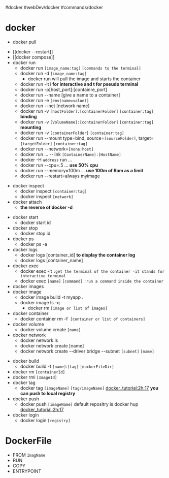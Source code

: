 #docker #webDev/docker #commands/docker
# docker
* docker pull
- [[docker --restart]]
- [[docker compose]]
- docker run
	- docker run `[image_name:tag]` `[commands to the terminal]`
	- docker run -d `[image_name:tag]`
		- docker run will pull the image and starts the container
	- docker run -it **i for interactive and t for pseudo terminal**
	* docker run -p\[host_port\]:\[containre_port\]
	* docker run --name \[give a name to a container\]
	* docker run -e `[env(name=value)]`
	* docker run --net \[network name\]
	* docker run -v `[hostFolder]:[containerFolder]` `[container:tag]` **binding**
	* docker run -v `[VolumeName]:[containerFolder]` `[container:tag]` **mounting**
	* docker run -v `[containerFolder]` `[container:tag]` 
	* docker run --mount type=bind, source=`[sourceFolder]`, target=`[targetFolder]` `[container:tag]`
	* docker run --network=`[none|host]`
	* docker run ... --link `[ContainerName]:[HostName]`
	* docker -H `address` run ...
	* docker run --cpu=.5 ... **use 50% cpu**
	* docker run --memory=100m ... **use 100m of Ram as a limit**
	* docker run --restart=always myimage
* docker inspect
	* docker inspect `[container:tag]`
	* docker inspect `[network]`
* docker attach
	* **the reverse of docker -d**
- docker start
	- docker start id
- docker stop
	- docker stop id
- docker ps
	- docker ps -a
- docker logs
	- docker logs \[container_id\] **to display the container log**
	- docker logs \[container_name\]
- docker exec
	- docker exec -it `:get the terminal of the container -it stands for interactive terminal `
	- docker exec `[name]` `[command]` `:run a command inside the container`
- docker images
- docker image
	- docker image build -t myapp .
	- docker image ls -q
		- docker rm `[image or list of images]`
- docker container
	- docker container rm -f  `[container or list of containers]`
- docker volume
	- docker volume create `[name]`
- docker network
	- docker network ls
	- docker network create \[name\]
	- docker network create --driver bridge --subnet `[subnet]` `[name]`
* docker build
	* docker build -t `[name]`:`[tag]` `[dockerFileDir]`
* docker rm `[containerId]`
* docker rmi `[ImageId]`
* docker tag
	* docker tag `[imageName]` `[tag/imageName]`  [docker_tutorial:2h:17](https://www.youtube.com/watch?v=3c-iBn73dDE&t=2910s&ab_channel=TechWorldwithNana) **you can push to local registry**
* docker push
	* docker push `[imageName]` default repositry is docker hup  [docker_tutorial:2h:17](https://www.youtube.com/watch?v=3c-iBn73dDE&t=2910s&ab_channel=TechWorldwithNana)
* docker login
	* docker login `[registry]`


# DockerFile
* FROM `ImagName`
* RUN
* COPY
* ENTRYPOINT